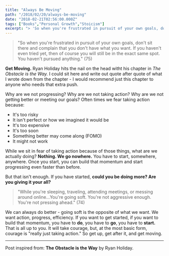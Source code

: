 ```yaml
---
title: "Always Be Moving"
path: "/2018/02/20/always-be-moving"
date: "2018-02-21T02:56:00.000Z"
tags: ["Books","Personal Growth","Stoicism"]
excerpt: "> 'So when you're frustrated in pursuit of your own goals, don't sit there and complain that you don't have what you want. If you haven't even tried yet, then of course you will still be in the exact..."
---
```


> "So when you're frustrated in pursuit of your own goals, don't sit there and complain that you don't have what you want. If you haven't even tried yet, then of course you will still be in the exact same spot. You haven't pursued anything." (75)

**Get Moving.** Ryan Holiday hits the nail on the head witht his chapter in *The Obstacle is the Way.* I could sit here and write out quote after quote of what I wrote down from the chapter - I would recommend just this chapter to anyone who needs that extra push.

Why are we not progressing? Why are we not taking action? Why are we not getting better or meeting our goals? Often times we fear taking action because:

- It's too risky
- It isn't perfect or how we imagined it would be
- It's too expensive
- It's too soon
- Something better may come along (FOMO)
- It might not work

While we sit in fear of taking action because of those things, what are we actually doing? **Nothing. We go nowhere.** You have to start, somewhere, anywhere. Once you start, you can build that momentum and start progressing even faster than before.

But that isn't enough. If you have started, **could you be doing more? Are you giving it your all?**

> "While you're sleeping, traveling, attending meetings, or messing around online...You're going soft. You're not aggressive enough. You're not pressing ahead." (74)

We can always do better - going soft is the opposite of what we want. We want action, progress, efficiency. If you want to get started, if you want to build that momentum, you have to **do**, you have to **go**, you have to **start.** That is all up to you. It will take courage, but, at the most basic form, courage is "really just taking action." So get up, get after it, and get moving.

---

Post inspired from: **The Obstacle is the Way** by Ryan Holiday.
